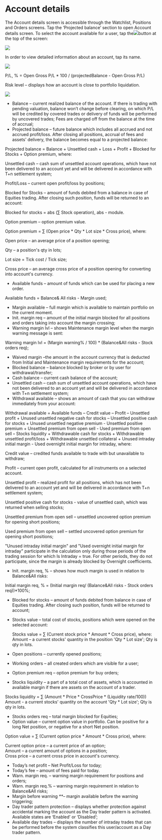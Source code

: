 # Account details

The Account details screen is accessible through the Watchlist, Positions and Orders screens. Tap the ‘Projected balance’ section to open Account details screen. To select the account available for a user, tap the![](<../../../.gitbook/assets/first (1) (2).png>)button at the top of the screen:

![](<../../../.gitbook/assets/1 (97).png>)

In order to view detailed information about an account, tap its name.

![](<../../../.gitbook/assets/2 (84).png>)

P/L, % = Open Gross P/L \* 100 / (projectedBalance - Open Gross P/L)

Risk level – displays how an account is close to portfolio liquidation.

![](<../../../.gitbook/assets/3 (75).png>)

* Balance – current realized balance of the account. If there is trading with pending valuation, balance won’t change before clearing, on which P/L will be credited by covered trades or delivery of funds will be performed by uncovered trades; Fees are charged off from the balance at the time of accrual;
* Projected balance – future balance which includes all accrued and not accrued profit/loss. After closing all positions, accrual of fees and assets' delivery, the balance becomes equal to a projected balance:

Projected balance = Balance + Unsettled cash + Loss + Profit + Blocked for Stocks + Option premium, where:

Unsettled cash – cash sum of unsettled account operations, which have not been delivered to an account yet and will be delivered in accordance with T+n settlement system;

Profit/Loss – current open profit/loss by positions;

Blocked for Stocks – amount of funds debited from a balance in case of Equities trading. After closing such position, funds will be returned to an account:

Blocked for stocks = abs (∑ Stock operation), abs - module.

Option premium – option premium value.

Option premium = ∑ (Open price \* Qty \* Lot size \* Cross price), where:

Open price – an average price of a position opening;

Qty – a position's qty in lots;

Lot size = Tick cost / Tick size;

Cross price – an average cross price of a position opening for converting into account's currency.

* Available funds – amount of funds which can be used for placing a new order.&#x20;

Available funds = Balance& All risks - Margin used;

* Margin available – full margin which is available to maintain portfolio on the current moment.&#x20;
* Init. margin req – amount of the initial margin blocked for all positions and orders taking into account the margin crossing;
* Warning margin lvl – shows Maintenance margin level when the margin warning message is sent:

Warning margin lvl = (Margin warning% / 100) \* (Balance\&All risks - Stock orders req);

* Waived margin –the amount in the account currency that is deducted from Initial and Maintenance margin requirements for the account;
* Blocked balance – balance blocked by broker or by user for withdrawal/transfer;
* Cash balance – current cash balance of the account;
* Unsettled cash – сash sum of unsettled account operations, which have not been delivered to an account yet and will be delivered in accordance with T+n settlement system;
* Withdrawal available – shows an amount of cash that you can withdraw immediately from your account:

Withdrawal available = Available funds – Credit value – Profit – Unsettled profit + Unused unsettled negative cash for stocks – Unsettled positive cash for stocks + Unused unsettled negative premium - Unsettled positive premium + Unsettled premium from open sell - Used premium from open sell **-** Stocks liquidity + Withdrawable cash for stocks + Withdrawable unsettled profit/loss + Withdrawable unsettled collateral + Unused intraday initial margin - Used overnight initial margin for intraday, where:

Credit value – credited funds available to trade with but unavailable to withdraw;

Profit – current open profit, calculated for all instruments on a selected account.

Unsettled profit – realized profit for all positions, which has not been delivered to an account yet and will be delivered in accordance with T+n settlement system;

Unsettled positive cash for stocks - value of unsettled cash, which was returned when selling stocks;

Unsettled premium from open sell – unsettled uncovered option premium for opening short positions;

Used premium from open sell – settled uncovered option premium for opening short positions;

"Unused intraday initial margin" and "Used overnight initial margin for intraday" participate in the calculation only during those periods of the trading session for which Is Intraday = true. For other periods, they do not participate, since the margin is already blocked by Overnight coefficients.

* Init. margin req, % – shows how much margin is used in relation to Balance\&All risks:

Initial margin req, % = (Initial margin req/ (Balance\&All risks - Stock orders req))\*100%;

* Blocked for stocks – amount of funds debited from balance in case of Equities trading. After closing such position, funds will be returned to account;
*   Stocks value – total cost of stocks, positions which were opened on the selected account:

    Stocks value = ∑ (Current stock price \* Amount \* Cross price), where:\
    Amount – a current stocks' quantity in the position 'Qty \* Lot size'; Qty is qty in lots.
* Open positions – currently opened positions;
* Working orders – all created orders which are visible for a user;
* Option premium req – option premium for buy orders;
* Stocks liquidity – a part of a total cost of assets, which is accounted in available margin if there are assets on the account of a trader.

Stocks liquidity = ∑ (Amount \* Price \* CrossPrice \* (Liquidity rate/100)) Amount - a current stocks' quantity on the account 'Qty \* Lot size'; Qty is qty in lots.

* Stocks orders req – total margin blocked for Equities;
* Option value – сurrent option value in portfolio. Can be positive for a long Net position, or negative for a short Net position.&#x20;

Option value = ∑ (Current option price \* Amount \* Cross price), where:

Current option price – a current price of an option;\
Amount – a current amount of options in a position;\
Cross price – a current cross price in account's currency.

* Today’s net profit – Net Profit/Loss for today;
* Today’s fee ­– amount of fees paid for today.
* Warn. margin req. – warning margin requirement for positions and orders;
* Warn. margin req.% – warning margin requirement in relation to Balance\&All risks;
* Margin before warning _\*\*_– margin available before the warning triggering;
* Day trader pattern protection –  displays whether protection against accidental marking the account as the Day trader pattern is activated. Available states are ‘Enabled’ or ‘Disabled’;
* Available day trades –  displays the number of intraday trades that can be performed before the system classifies this user/account as a Day trader pattern.
